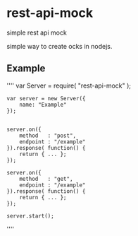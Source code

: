 # rest-api-mock
simple rest api mock

simple way to create ocks in nodejs.

## Example

''''
    var Server = require( "rest-api-mock" );

    var server = new Server({
        name: "Example"
    });


    server.on({
        method   : "post",
        endpoint : "/example"
    }).response( function() {
        return { ... };
    });

    server.on({
        method   : "get",
        endpoint : "/example"
    }).response( function() {
        return { ... };
    });

    server.start();

''''